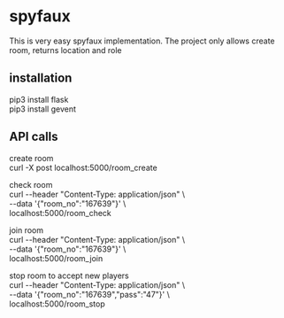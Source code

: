 # spyfaux
This is very easy spyfaux implementation. The project only allows create room, returns location and role

## installation
pip3 install flask  
pip3 install gevent  

## API calls
create room  
curl -X post localhost:5000/room_create  
  
check room    
curl --header "Content-Type: application/json" \  
 --data '{"room_no":"167639"}' \  
 localhost:5000/room_check  
  
join room  
curl --header "Content-Type: application/json" \  
 --data '{"room_no":"167639"}' \  
 localhost:5000/room_join  
  
stop room to accept new players  
curl --header "Content-Type: application/json" \  
 --data '{"room_no":"167639","pass":"47"}' \  
 localhost:5000/room_stop  
